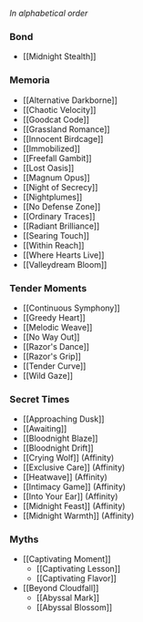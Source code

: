 *In alphabetical order*
### Bond
* [[Midnight Stealth]]
### Memoria
* [[Alternative Darkborne]]
* [[Chaotic Velocity]]
* [[Goodcat Code]]
* [[Grassland Romance]]
* [[Innocent Birdcage]]
* [[Immobilized]]
* [[Freefall Gambit]]
* [[Lost Oasis]]
* [[Magnum Opus]]
* [[Night of Secrecy]]
* [[Nightplumes]]
* [[No Defense Zone]]
* [[Ordinary Traces]]
* [[Radiant Brilliance]]
* [[Searing Touch]]
* [[Within Reach]]
* [[Where Hearts Live]]
* [[Valleydream Bloom]]
### Tender Moments
* [[Continuous Symphony]]
* [[Greedy Heart]]
* [[Melodic Weave]]
* [[No Way Out]]
* [[Razor's Dance]]
* [[Razor's Grip]]
* [[Tender Curve]]
* [[Wild Gaze]]
### Secret Times
* [[Approaching Dusk]]
* [[Awaiting]]
* [[Bloodnight Blaze]]
* [[Bloodnight Drift]]
* [[Crying Wolf]] (Affinity)
* [[Exclusive Care]] (Affinity)
* [[Heatwave]] (Affinity)
* [[Intimacy Game]] (Affinity)
* [[Into Your Ear]] (Affinity)
* [[Midnight Feast]] (Affinity)
* [[Midnight Warmth]] (Affinity)

### Myths
* [[Captivating Moment]]
	* [[Captivating Lesson]]
	* [[Captivating Flavor]]
* [[Beyond Cloudfall]]
	* [[Abyssal Mark]]
	* [[Abyssal Blossom]]